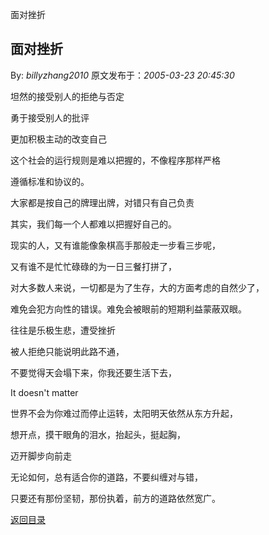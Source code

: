 面对挫折
## 面对挫折

By: *billyzhang2010* 原文发布于：*2005-03-23 20:45:30*

坦然的接受别人的拒绝与否定

勇于接受别人的批评

更加积极主动的改变自己

这个社会的运行规则是难以把握的，不像程序那样严格

遵循标准和协议的。

大家都是按自己的牌理出牌，对错只有自己负责

其实，我们每一个人都难以把握好自己的。

现实的人，又有谁能像象棋高手那般走一步看三步呢，

又有谁不是忙忙碌碌的为一日三餐打拼了，

对大多数人来说，一切都是为了生存，大的方面考虑的自然少了，

难免会犯方向性的错误。难免会被眼前的短期利益蒙蔽双眼。

往往是乐极生悲，遭受挫折

被人拒绝只能说明此路不通，

不要觉得天会塌下来，你我还要生活下去，

It doesn't matter

世界不会为你难过而停止运转，太阳明天依然从东方升起，

想开点，摸干眼角的泪水，抬起头，挺起胸，

迈开脚步向前走

无论如何，总有适合你的道路，不要纠缠对与错，

只要还有那份坚韧，那份执着，前方的道路依然宽广。

[返回目录](index.html)
